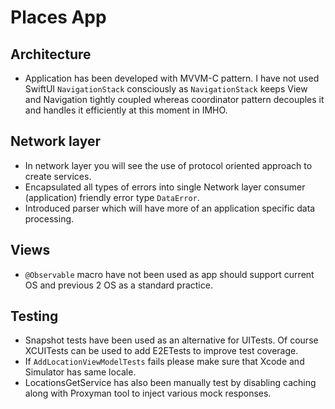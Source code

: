 # Places App
## Architecture
* Application has been developed with MVVM-C pattern. I have not used SwiftUI `NavigationStack` consciously as `NavigationStack` keeps View and Navigation tightly coupled whereas coordinator pattern decouples it and handles it efficiently at this moment in IMHO.

## Network layer
* In network layer you will see the use of protocol oriented approach to create services.
* Encapsulated all types of errors into single Network layer consumer (application) friendly error type `DataError`.
* Introduced parser which will have more of an application specific data processing.

## Views
* `@Observable` macro have not been used as app should support current OS and previous 2 OS as a standard practice.

## Testing
* Snapshot tests have been used as an alternative for UITests. Of course XCUITests can be used to add E2ETests to improve test coverage.
* If `AddLocationViewModelTests` fails please make sure that Xcode and Simulator has same locale.
* LocationsGetService has also been manually test by disabling caching along with Proxyman tool to inject various mock responses.
